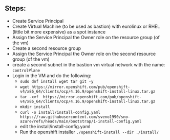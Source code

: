 ## Steps:

- Create Service Principal
- Create Virtual Machine (to be used as bastion) with eurolinux or RHEL (little bit more expensive) as a spot instance
- Assign the Service Principal the Owner role on the resource group (of the vm)
- Create a second resource group
- Assign the Service Principal the Owner role on the second resource group (of the vm)
- create a second subnet in the bastion vm virtual network with the name: `controlPlane`
- Login in the VM and do the following:
  - `sudo dnf install wget tar git -y `
  - `wget https://mirror.openshift.com/pub/openshift-v4/x86_64/clients/ocp/4.16.9/openshift-install-linux.tar.gz`
  - `tar -xvf  https://mirror.openshift.com/pub/openshift-v4/x86_64/clients/ocp/4.16.9/openshift-install-linux.tar.gz`
  - `mkdir install`
  - `curl -o install/install-config.yaml https://raw.githubusercontent.com/sveno1990/sno-azure/refs/heads/main/bootstrap/1-install-config.yaml`
  - edit the install/install-config.yaml
  - Run the openshift installer `./openshift-install --dir ./install/`
